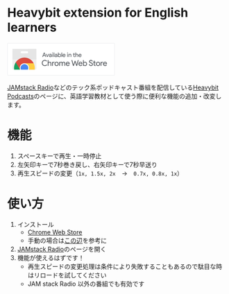 # Heavybit extension for English learners

<a href="https://chrome.google.com/webstore/detail/heavybit-extension-for-en/ahfgdgmheoejjllbgnkegimdiajihbee" target="_blank"><img src="./_assets/ChromeWebStore_BadgeWBorder_v2_496x150.png" width="248" height="75" alt="Available in the Chrome Web Store"></a>

[JAMstack Radio](https://www.heavybit.com/library/podcasts/jamstack-radio/)などのテック系ポッドキャスト番組を配信している[Heavybit Podcasts](https://www.heavybit.com/library/podcasts)のページに、英語学習教材として使う際に便利な機能の追加・改変します。

# 機能

1. スペースキーで再生・一時停止
2. 左矢印キーで7秒巻き戻し、右矢印キーで7秒早送り
3. 再生スピードの変更（`1x, 1.5x, 2x`　→　`0.7x, 0.8x, 1x`）

# 使い方

1. インストール
    - [Chrome Web Store](https://chrome.google.com/webstore/detail/heavybit-extension-for-en/ahfgdgmheoejjllbgnkegimdiajihbee)
    - 手動の場合は[この辺](https://support.google.com/chrome/a/answer/2714278?hl=ja)を参考に
2. [JAMstack Radio](https://www.heavybit.com/library/podcasts/jamstack-radio/)のページを開く
3. 機能が使えるはずです！
    - 再生スピードの変更処理は条件により失敗することもあるので駄目な時はリロードを試してください
    - JAM stack Radio 以外の番組でも有効です
